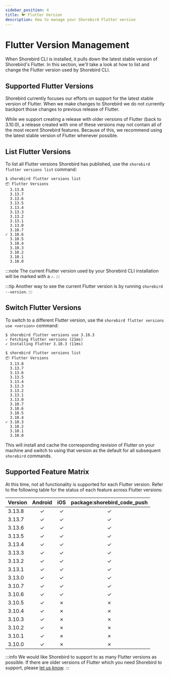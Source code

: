 ```yaml
---
sidebar_position: 4
title: 🐦 Flutter Version
description: How to manage your Shorebird Flutter version
---
```


# Flutter Version Management

When Shorebird CLI is installed, it pulls down the latest stable version of Shorebird's Flutter.
In this section, we'll take a look at how to list and change the Flutter version used by Shorebird CLI.

## Supported Flutter Versions

Shorebird currently focuses our efforts on support for the latest stable version
of Flutter. When we make changes to Shorebird we do not currently backport those
changes to previous release of Flutter.

While we support creating a release with older versions of Flutter (back to 3.10.0), a release created with one of these versions may not contain all of the most recent Shorebird features. Because of this, we recommend using the latest stable version of Flutter whenever possible.

## List Flutter Versions

To list all Flutter versions Shorebird has published, use the
`shorebird flutter versions list` command:

```
$ shorebird flutter versions list
📦 Flutter Versions
  3.13.8
  3.13.7
  3.13.6
  3.13.5
  3.13.4
  3.13.3
  3.13.2
  3.13.1
  3.13.0
  3.10.7
✓ 3.10.6
  3.10.5
  3.10.4
  3.10.3
  3.10.2
  3.10.1
  3.10.0
```

:::note
The current Flutter version used by your Shorebird CLI installation will be marked with a `✓`.
:::

:::tip
Another way to see the current Flutter version is by running `shorebird --version`.
:::

## Switch Flutter Versions

To switch to a different Flutter version, use the
`shorebird flutter versions use <version>` command:

```
$ shorebird flutter versions use 3.10.3
✓ Fetching Flutter versions (21ms)
✓ Installing Flutter 3.10.3 (11ms)
```

```
$ shorebird flutter versions list
📦 Flutter Versions
  3.13.8
  3.13.7
  3.13.6
  3.13.5
  3.13.4
  3.13.3
  3.13.2
  3.13.1
  3.13.0
  3.10.7
  3.10.6
  3.10.5
  3.10.4
✓ 3.10.3
  3.10.2
  3.10.1
  3.10.0
```

This will install and cache the corresponding revision of Flutter on your
machine and switch to using that version as the default for all subsequent
`shorebird` commands.

## Supported Feature Matrix

At this time, not all functionality is supported for each Flutter version. Refer
to the following table for the status of each feature across Flutter versions:

| Version | Android | iOS | package:shorebird_code_push |
| ------- | :-----: | :-: | :-------------------------: |
| 3.13.8  |    ✓    |  ✓  |              ✓              |
| 3.13.7  |    ✓    |  ✓  |              ✓              |
| 3.13.6  |    ✓    |  ✓  |              ✓              |
| 3.13.5  |    ✓    |  ✓  |              ✓              |
| 3.13.4  |    ✓    |  ✓  |              ✓              |
| 3.13.3  |    ✓    |  ✓  |              ✓              |
| 3.13.2  |    ✓    |  ✓  |              ✓              |
| 3.13.1  |    ✓    |  ✓  |              ✓              |
| 3.13.0  |    ✓    |  ✓  |              ✓              |
| 3.10.7  |    ✓    |  ✓  |              ✓              |
| 3.10.6  |    ✓    |  ✓  |              ✓              |
| 3.10.5  |    ✓    |  ✗  |              ✗              |
| 3.10.4  |    ✓    |  ✗  |              ✗              |
| 3.10.3  |    ✓    |  ✗  |              ✗              |
| 3.10.2  |    ✓    |  ✗  |              ✗              |
| 3.10.1  |    ✓    |  ✗  |              ✗              |
| 3.10.0  |    ✓    |  ✗  |              ✗              |

:::info
We would like Shorebird to support to as many Flutter versions as possible. If
there are older versions of Flutter which you need Shorebird to support, please
[let us know](https://github.com/shorebirdtech/shorebird/issues/1100).
:::
